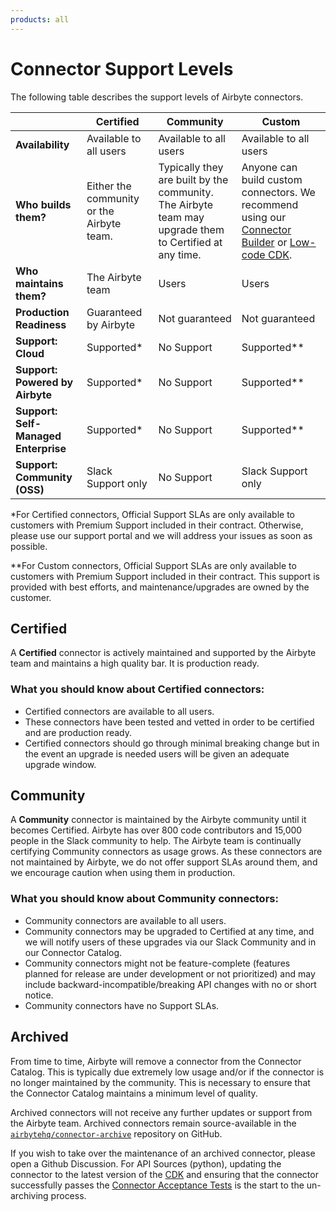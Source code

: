 ```yaml
---
products: all
---
```


# Connector Support Levels

The following table describes the support levels of Airbyte connectors.

|                                      | Certified                                 | Community                                                                                              | Custom                                                                                                                                                                                                             |
| ------------------------------------ | ----------------------------------------- | ------------------------------------------------------------------------------------------------------ | ------------------------------------------------------------------------------------------------------------------------------------------------------------------------------------------------------------------ |
| **Availability**                     | Available to all users                    | Available to all users                                                                                 | Available to all users                                                                                                                                                                                             |
| **Who builds them?**                 | Either the community or the Airbyte team. | Typically they are built by the community. The Airbyte team may upgrade them to Certified at any time. | Anyone can build custom connectors. We recommend using our [Connector Builder](/connector-development/connector-builder-ui/overview) or [Low-code CDK](/connector-development/config-based/low-code-cdk-overview). |
| **Who maintains them?**              | The Airbyte team                          | Users                                                                                                  | Users                                                                                                                                                                                                              |
| **Production Readiness**             | Guaranteed by Airbyte                     | Not guaranteed                                                                                         | Not guaranteed                                                                                                                                                                                                     |
| **Support: Cloud**                   | Supported\*                               | No Support                                                                                             | Supported\*\*                                                                                                                                                                                                      |
| **Support: Powered by Airbyte**      | Supported\*                               | No Support                                                                                             | Supported\*\*                                                                                                                                                                                                      |
| **Support: Self-Managed Enterprise** | Supported\*                               | No Support                                                                                             | Supported\*\*                                                                                                                                                                                                      |
| **Support: Community (OSS)**         | Slack Support only                        | No Support                                                                                             | Slack Support only                                                                                                                                                                                                 |

\*For Certified connectors, Official Support SLAs are only available to customers with Premium
Support included in their contract. Otherwise, please use our support portal and we will address
your issues as soon as possible.

\*\*For Custom connectors, Official Support SLAs are only available to customers with Premium
Support included in their contract. This support is provided with best efforts, and
maintenance/upgrades are owned by the customer.

## Certified

A **Certified** connector is actively maintained and supported by the Airbyte team and maintains a
high quality bar. It is production ready.

### What you should know about Certified connectors:

- Certified connectors are available to all users.
- These connectors have been tested and vetted in order to be certified and are production ready.
- Certified connectors should go through minimal breaking change but in the event an upgrade is
  needed users will be given an adequate upgrade window.

## Community

A **Community** connector is maintained by the Airbyte community until it becomes Certified. Airbyte
has over 800 code contributors and 15,000 people in the Slack community to help. The Airbyte team is
continually certifying Community connectors as usage grows. As these connectors are not maintained
by Airbyte, we do not offer support SLAs around them, and we encourage caution when using them in
production.

### What you should know about Community connectors:

- Community connectors are available to all users.
- Community connectors may be upgraded to Certified at any time, and we will notify users of these
  upgrades via our Slack Community and in our Connector Catalog.
- Community connectors might not be feature-complete (features planned for release are under
  development or not prioritized) and may include backward-incompatible/breaking API changes with no
  or short notice.
- Community connectors have no Support SLAs.

## Archived

From time to time, Airbyte will remove a connector from the Connector Catalog. This is typically due
extremely low usage and/or if the connector is no longer maintained by the community. This is
necessary to ensure that the Connector Catalog maintains a minimum level of quality.

Archived connectors will not receive any further updates or support from the Airbyte team. Archived
connectors remain source-available in the
[`airbytehq/connector-archive`](https://github.com/airbytehq/connector-archive) repository on
GitHub.

If you wish to take over the maintenance of an archived connector, please open a Github Discussion.
For API Sources (python), updating the connector to the latest version of the
[CDK](/connector-development/cdk-python/) and ensuring that the connector successfully passes the
[Connector Acceptance Tests](/connector-development/testing-connectors/connector-acceptance-tests-reference)
is the start to the un-archiving process.
